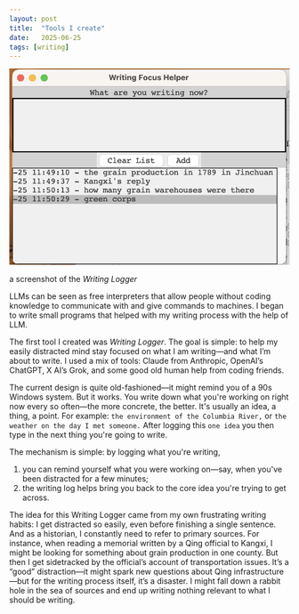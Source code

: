 ```yaml
---
layout: post
title:  "Tools I create"
date:   2025-06-25
tags: [writing]
---
```


![a screenshot](/assets/images/wf.png)

a screenshot of the _Writing Logger_


LLMs can be seen as free interpreters that allow people without coding knowledge to communicate with and give commands to machines. I began to write small programs that helped with my writing process with the help of LLM. 

The first tool I created was _Writing Logger_. The goal is simple: to help my easily distracted mind stay focused on what I am writing—and what I’m about to write. I used a mix of tools: Claude from Anthropic, OpenAI’s ChatGPT, X AI’s Grok, and some good old human help from coding friends.

The current design is quite old-fashioned—it might remind you of a 90s Windows system. But it works. You write down what you're working on right now every so often—the more concrete, the better. It's usually an idea, a thing, a point. For example: ``the environment of the Columbia River,`` or ``the weather on the day I met someone.`` After logging this ``one idea`` you then type in the next thing you're going to write.

The mechanism is simple: by logging what you're writing,

1. you can remind yourself what you were working on—say, when you've been distracted for a few minutes;
2. the writing log helps bring you back to the core idea you're trying to get across.

The idea for this Writing Logger came from my own frustrating writing habits: I get distracted so easily, even before finishing a single sentence. And as a historian, I constantly need to refer to primary sources. For instance, when reading a memorial written by a Qing official to Kangxi, I might be looking for something about grain production in one county. But then I get sidetracked by the official’s account of transportation issues. It’s a “good” distraction—it might spark new questions about Qing infrastructure—but for the writing process itself, it’s a disaster. I might fall down a rabbit hole in the sea of sources and end up writing nothing relevant to what I should be writing.
